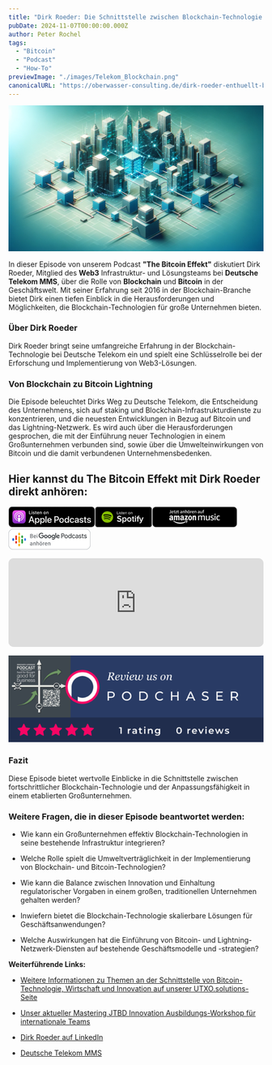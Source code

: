 ```yaml
---
title: "Dirk Roeder: Die Schnittstelle zwischen Blockchain-Technologie und Unternehmenswelt"
pubDate: 2024-11-07T00:00:00.000Z
author: Peter Rochel
tags:
  - "Bitcoin"
  - "Podcast"
  - "How-To"
previewImage: "./images/Telekom_Blockchain.png"
canonicalURL: "https://oberwasser-consulting.de/dirk-roeder-enthuellt-blockchain-technologie-in-der-geschaeftswelt-bei-deutsche-telekom"
---
```


![](images/Telekom_Blockchain-1024x585.png)

In dieser Episode von unserem Podcast **"The Bitcoin Effekt"** diskutiert Dirk Roeder, Mitglied des **Web3** Infrastruktur- und Lösungsteams bei **Deutsche Telekom MMS**, über die Rolle von **Blockchain** und **Bitcoin** in der Geschäftswelt. Mit seiner Erfahrung seit 2016 in der Blockchain-Branche bietet Dirk einen tiefen Einblick in die Herausforderungen und Möglichkeiten, die Blockchain-Technologien für große Unternehmen bieten.

### Über Dirk Roeder

Dirk Roeder bringt seine umfangreiche Erfahrung in der Blockchain-Technologie bei Deutsche Telekom ein und spielt eine Schlüsselrolle bei der Erforschung und Implementierung von Web3-Lösungen.

### Von Blockchain zu Bitcoin Lightning

Die Episode beleuchtet Dirks Weg zu Deutsche Telekom, die Entscheidung des Unternehmens, sich auf staking und Blockchain-Infrastrukturdienste zu konzentrieren, und die neuesten Entwicklungen in Bezug auf Bitcoin und das Lightning-Netzwerk. Es wird auch über die Herausforderungen gesprochen, die mit der Einführung neuer Technologien in einem Großunternehmen verbunden sind, sowie über die Umwelteinwirkungen von Bitcoin und die damit verbundenen Unternehmensbedenken.

## Hier kannst du The Bitcoin Effekt mit Dirk Roeder direkt anhören:

[![](images/listen-on-apple-podcast.png)](https://https://podcasts.apple.com/us/podcast/e207-deutsche-telekom-goes-lightning-with-dirk-r%C3%B6der/id1718939630?i=1000636925173&itsct=podcast_box&itscg=30200&ls=1)[![](images/listen-on-spotify.png)](https://open.spotify.com/episode/2uDl9T6gPppifpTrCLEbFF?si=a3c3adf4edc14bb3)[![](images/ListenOn_AmazonMusic_button_Black_RGB_5X_DE-300x73.png)](https://music.amazon.de/podcasts/56f81b63-2dcd-438f-808c-f0e287d637a4/episodes/d88241d4-546c-4cc7-8d1e-fcc1a6e9d21e/the-bitcoin-effekt---your-business-podcast-e207---deutsche-telekom-goes-lightning-with-dirk-r%C3%B6der---how-to-orange-pill-an-enterprise)[![jobs to be done podcast](images/DE_Google_Podcasts_Badge_8x-300x76.png)](https://podcasts.google.com/feed/aHR0cHM6Ly9hbmNob3IuZm0vcy9jNmExMzVhOC9wb2RjYXN0L3Jzcw/episode/ODk2ODllYzktYzZlZS00ZTU1LTk3YmMtYjEzOTRhZTAyYzJh?sa=X&ved=0CAgQuIEEahcKEwjQ0rHZ1_uCAxUAAAAAHQAAAAAQCg)

<iframe id="embedPlayer" src="https://embed.podcasts.apple.com/us/podcast/e207-deutsche-telekom-goes-lightning-with-dirk-r%C3%B6der/id1718939630?i=1000636925173&amp;itsct=podcast_box_player&amp;itscg=30200&amp;ls=1&amp;theme=auto" height="175px" frameborder="0" sandbox="allow-forms allow-popups allow-same-origin allow-scripts allow-top-navigation-by-user-activation" allow="autoplay *; encrypted-media *; clipboard-write" style="width: 100%; max-width: 660px; overflow: hidden; border-radius: 10px; transform: translateZ(0px); animation: 2s 6 loading-indicator; background-color: rgb(228, 228, 228);"></iframe>

[![Podchaser - Innovate+Upgrade](images/TCASP632678.png)](https://www.podchaser.com/podcasts/the-bitcoin-effekt-your-busine-4968955/reviews)

### Fazit

Diese Episode bietet wertvolle Einblicke in die Schnittstelle zwischen fortschrittlicher Blockchain-Technologie und der Anpassungsfähigkeit in einem etablierten Großunternehmen.

### Weitere Fragen, die in dieser Episode beantwortet werden:

- Wie kann ein Großunternehmen effektiv Blockchain-Technologien in seine bestehende Infrastruktur integrieren?

- Welche Rolle spielt die Umweltverträglichkeit in der Implementierung von Blockchain- und Bitcoin-Technologien?

- Wie kann die Balance zwischen Innovation und Einhaltung regulatorischer Vorgaben in einem großen, traditionellen Unternehmen gehalten werden?

- Inwiefern bietet die Blockchain-Technologie skalierbare Lösungen für Geschäftsanwendungen?

- Welche Auswirkungen hat die Einführung von Bitcoin- und Lightning-Netzwerk-Diensten auf bestehende Geschäftsmodelle und -strategien?

**Weiterführende Links:**

- [Weitere Informationen zu Themen an der Schnittstelle von Bitcoin-Technologie, Wirtschaft und Innovation auf unserer UTXO.solutions-Seite](https://utxo.solutions)

- [Unser aktueller Mastering JTBD Innovation Ausbildungs-Workshop für internationale Teams](https://utxo.solutions/services/mastering-jobs-to-be-done-online-workshop/)

- [Dirk Roeder auf LinkedIn](https://www.linkedin.com/in/droeder72/)

- [Deutsche Telekom MMS](https://www.telekom-mms.com)
